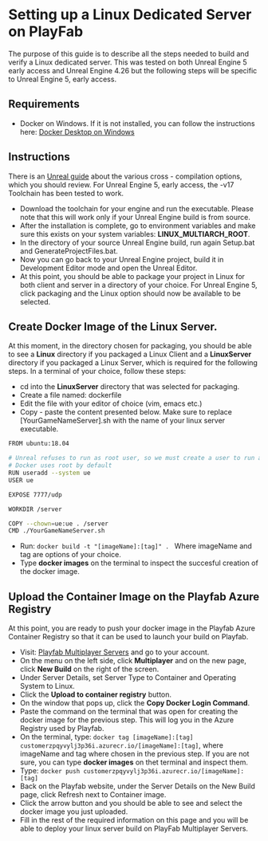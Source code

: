 # Setting up a Linux Dedicated Server on PlayFab

The purpose of this guide is to describe all the steps needed to build and verify a Linux dedicated server. This was tested on both Unreal Engine 5 early access
and Unreal Engine 4.26 but the following steps will be specific to Unreal Engine 5, early access.

## Requirements
* Docker on Windows. If it is not installed, you can follow the instructions here: [Docker Desktop on Windows](https://docs.docker.com/desktop/windows/install/)

## Instructions

There is an [Unreal guide](https://docs.unrealengine.com/4.27/en-US/SharingAndReleasing/Linux/GettingStarted/) about the various cross - compilation options, which you should review. For Unreal Engine 5, early access, the -v17 Toolchain has been tested to work.

* Download the toolchain for your engine and run the executable. Please note that this will work only if your Unreal Engine build is from source.
* After the installation is complete, go to environment variables and make sure this exists on your system variables: **LINUX_MULTIARCH_ROOT**.
* In the directory of your source Unreal Engine build, run again Setup.bat and GenerateProjectFiles.bat.
* Now you can go back to your Unreal Engine project, build it in Development Editor mode and open the Unreal Editor.
* At this point, you should be able to package your project in Linux for both client and server in a directory of your choice. For Unreal Engine 5, click packaging and the Linux option should now be available to be selected.

## Create Docker Image of the Linux Server.

At this moment, in the directory chosen for packaging, you should be able to see a **Linux** directory if you packaged a Linux Client and a **LinuxServer** directory if you packaged a Linux Server, which is required for the following steps.
In a terminal of your choice, follow these steps:
* cd into the **LinuxServer** directory that was selected for packaging.
* Create a file named: dockerfile
* Edit the file with your editor of choice (vim, emacs etc.)
* Copy - paste the content presented below. Make sure to replace [YourGameNameServer].sh with the name of your linux server executable.

```bash
FROM ubuntu:18.04

# Unreal refuses to run as root user, so we must create a user to run as
# Docker uses root by default
RUN useradd --system ue
USER ue

EXPOSE 7777/udp

WORKDIR /server

COPY --chown=ue:ue . /server
CMD ./YourGameNameServer.sh
```


* Run: ```docker build -t "[imageName]:[tag]" . ``` Where imageName and tag are options of your choice.
* Type **docker images** on the terminal to inspect the succesful creation of the docker image.

## Upload the Container Image on the Playfab Azure Registry
At this point, you are ready to push your docker image in the Playfab Azure Container Registry so that it can be used to launch your build on Playfab.

* Visit: [Playfab Multiplayer Servers](https://developer.playfab.com/en-US/r/t/59F84/multiplayer/server/builds) and go to your account.
* On the menu on the left side, click **Multiplayer** and on the new page, click **New Build** on the right of the screen.
* Under Server Details, set Server Type to Container and Operating System to Linux.
* Click the **Upload to container registry** button.
* On the window that pops up, click the **Copy Docker Login Command**.
* Paste the command on the terminal that was open for creating the docker image for the previous step. This will log you in the Azure Registry used by Playfab.
* On the terminal, type: ```docker tag [imageName]:[tag] customerzpqyvylj3p36i.azurecr.io/[imageName]:[tag]```, where imageName and tag where chosen in the previous step. If you are not sure, you can type **docker images** on thet terminal and inspect them.
* Type: ```docker push customerzpqyvylj3p36i.azurecr.io/[imageName]:[tag]```
* Back on the Playfab website, under the Server Details on the New Build page, click Refresh next to Container image.
* Click the arrow button and you should be able to see and select the docker image you just uploaded.
* Fill in the rest of the required information on this page and you will be able to deploy your linux server build on PlayFab Multiplayer Servers.

